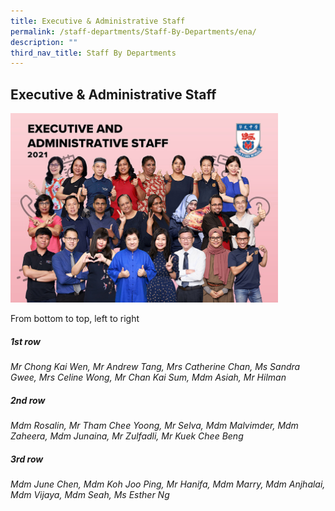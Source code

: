 ```yaml
---
title: Executive & Administrative Staff
permalink: /staff-departments/Staff-By-Departments/ena/
description: ""
third_nav_title: Staff By Departments
---
```

## Executive & Administrative Staff

<img src="/images/EAS.jpg" style="width:85%">

From bottom to top, left to right  
  
##### 1st row

_Mr Chong Kai Wen, Mr Andrew Tang, Mrs Catherine Chan, Ms Sandra Gwee, Mrs Celine Wong, Mr Chan Kai Sum, Mdm Asiah, Mr Hilman_  

##### 2nd row

_Mdm Rosalin, Mr Tham Chee Yoong, Mr Selva, Mdm Malvimder, Mdm Zaheera, Mdm Junaina, Mr Zulfadli, Mr Kuek Chee Beng_  

##### 3rd row

_Mdm June Chen, Mdm Koh Joo Ping, Mr Hanifa, Mdm Marry, Mdm Anjhalai, Mdm Vijaya, Mdm Seah, Ms Esther Ng_